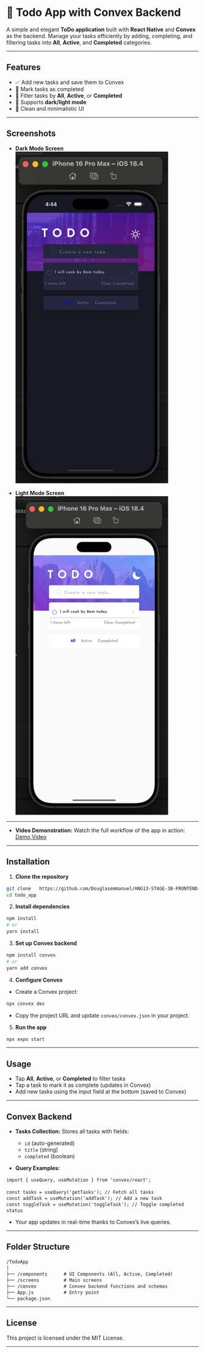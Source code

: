 
# 📝 Todo App with Convex Backend

A simple and elegant **ToDo application** built with **React Native** and **Convex** as the backend. Manage your tasks efficiently by adding, completing, and filtering tasks into **All**, **Active**, and **Completed** categories.

---

## Features

* ✅ Add new tasks and save them to Convex
* 🔹 Mark tasks as completed
* 🔹 Filter tasks by **All**, **Active**, or **Completed**
* 🌙 Supports **dark/light mode**
* 💙 Clean and minimalistic UI

---

## Screenshots

* **Dark Mode Screen**
  <img src="./images/darkmode.jpg" alt="Main Screen" width="400" />

* **Light Mode Screen**
  <img src="./images/lightmode.jpg" alt="Main Screen" width="400" />
---


* **Video Demonstration:**
  Watch the full workflow of the app in action: [Demo Video](https://drive.google.com/file/d/1vadgYe7vNZa73Zzff3PYULMlJpcA7hNb/view?usp=sharing)

---






## Installation

1. **Clone the repository**

```bash
git clone   https://github.com/Douglasemmanuel/HNG13-STAGE-3B-FRONTEND-TRACK.git
cd todo_app
```

2. **Install dependencies**

```bash
npm install
# or
yarn install
```

3. **Set up Convex backend**

```bash
npm install convex
# or
yarn add convex
```

4. **Configure Convex**

* Create a Convex project:

```bash
npx convex dev
```

* Copy the project URL and update `convex/convex.json` in your project.

5. **Run the app**

```bash
npx expo start

```

---

## Usage

* Tap **All**, **Active**, or **Completed** to filter tasks
* Tap a task to mark it as complete (updates in Convex)
* Add new tasks using the input field at the bottom (saved to Convex)

---

## Convex Backend

* **Tasks Collection:** Stores all tasks with fields:

  * `id` (auto-generated)
  * `title` (string)
  * `completed` (boolean)
* **Query Examples:**

```Convex Backend
import { useQuery, useMutation } from 'convex/react';

const tasks = useQuery('getTasks'); // Fetch all tasks
const addTask = useMutation('addTask'); // Add a new task
const toggleTask = useMutation('toggleTask'); // Toggle completed status
```

* Your app updates in real-time thanks to Convex’s live queries.

---

## Folder Structure

```
/TodoApp
│
├── /components      # UI Components (All, Active, Completed)
├── /screens         # Main screens
├── /convex          # Convex backend functions and schemas
├── App.js           # Entry point
└── package.json
```

---


## License

This project is licensed under the MIT License.

---

